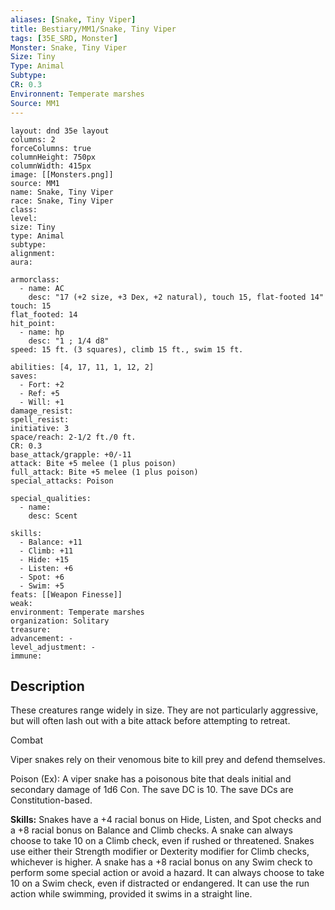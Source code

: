 ```yaml
---
aliases: [Snake, Tiny Viper]
title: Bestiary/MM1/Snake, Tiny Viper
tags: [35E_SRD, Monster]
Monster: Snake, Tiny Viper
Size: Tiny
Type: Animal
Subtype: 
CR: 0.3
Environnent: Temperate marshes
Source: MM1
---
```


```statblock
layout: dnd 35e layout
columns: 2
forceColumns: true
columnHeight: 750px
columnWidth: 415px
image: [[Monsters.png]]
source: MM1
name: Snake, Tiny Viper
race: Snake, Tiny Viper
class: 
level: 
size: Tiny
type: Animal
subtype: 
alignment: 
aura: 

armorclass:
  - name: AC
    desc: "17 (+2 size, +3 Dex, +2 natural), touch 15, flat-footed 14"
touch: 15
flat_footed: 14
hit_point:
  - name: hp
    desc: "1 ; 1/4 d8"
speed: 15 ft. (3 squares), climb 15 ft., swim 15 ft.

abilities: [4, 17, 11, 1, 12, 2]
saves:
  - Fort: +2
  - Ref: +5
  - Will: +1
damage_resist: 
spell_resist: 
initiative: 3
space/reach: 2-1/2 ft./0 ft.
CR: 0.3
base_attack/grapple: +0/-11
attack: Bite +5 melee (1 plus poison)
full_attack: Bite +5 melee (1 plus poison)
special_attacks: Poison

special_qualities:
  - name: 
    desc: Scent

skills:
  - Balance: +11
  - Climb: +11
  - Hide: +15
  - Listen: +6
  - Spot: +6
  - Swim: +5
feats: [[Weapon Finesse]]
weak: 
environment: Temperate marshes
organization: Solitary
treasure: 
advancement: -
level_adjustment: -
immune: 
```

## Description

<p>These creatures range widely in size. They are not particularly aggressive, but will often lash out with a bite attack before attempting to retreat.</p>
<p>Combat</p>
<p>Viper snakes rely on their venomous bite to kill prey and defend themselves.</p>
<p>Poison (Ex): A viper snake has a poisonous bite that deals initial and secondary damage of 1d6 Con. The save DC is 10. The save DCs are Constitution-based.</p>
<p>
            <b>Skills:</b> Snakes have a +4 racial bonus on Hide, Listen, and Spot checks and a +8 racial bonus on Balance and Climb checks. A snake can always choose to take 10 on a Climb check, even if rushed or threatened. Snakes use either their Strength modifier or Dexterity modifier for Climb checks, whichever is higher. A snake has a +8 racial bonus on any Swim check to perform some special action or avoid a hazard. It can always choose to take 10 on a Swim check, even if distracted or endangered. It can use the run action while swimming, provided it swims in a straight line.</p>